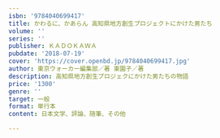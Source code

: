 ```yaml
---
isbn: '9784040699417'
title: かわるに、かあらん 高知県地方創生プロジェクトにかけた男たち
volume: ''
series: ''
publisher: ＫＡＤＯＫＡＷＡ
pubdate: '2018-07-19'
cover: 'https://cover.openbd.jp/9784040699417.jpg'
author: 東京ウォーカー編集部／著 東園子／著
description: 高知県地方創生プロジェクにかけた男たちの物語
price: '1300'
genre: ''
target: 一般
format: 単行本
content: 日本文学、評論、随筆、その他

---
```

